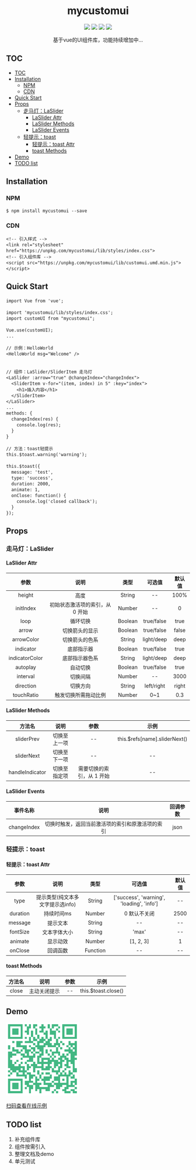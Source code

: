 <!--
[![NPM](https://nodei.co/npm/mycustomui.png?downloads=true&downloadRank=true&stars=true)](https://nodei.co/npm/mycustomui/) -->
<h1 align="center">mycustomui</h1>
<p align="center">
    <a href="https://www.npmjs.com/package/mycustomui"><img src="https://badgen.net/bundlephobia/minzip/mycustomui?color=cyan" /></a>
    <a href="https://www.npmjs.com/package/mycustomui"><img src="https://badgen.net/npm/dependents/mycustomui" /></a>
    <a href="https://www.npmjs.com/package/mycustomui"><img src="https://badgen.net/npm/v/mycustomui" /></a>
    <a href="https://www.npmjs.com/package/mycustomui"><img src="https://badgen.net/badge/license/MIT/blue" /></a>
</p>
<p align="center">
基于vue的UI组件库，功能持续增加中...
</p>

## TOC
<!-- TOC -->

- [TOC](#toc)
- [Installation](#installation)
  - [NPM](#npm)
  - [CDN](#cdn)
- [Quick Start](#quick-start)
- [Props](#props)
  - [走马灯：LaSlider](#走马灯laslider)
    - [LaSlider Attr](#laslider-attr)
    - [LaSlider Methods](#laslider-methods)
    - [LaSlider Events](#laslider-events)
  - [轻提示：toast](#轻提示toast)
    - [轻提示：toast Attr](#轻提示toast-attr)
    - [toast Methods](#toast-methods)
- [Demo](#demo)
- [TODO list](#todo-list)

<!-- /TOC -->

## Installation

### NPM
```
$ npm install mycustomui --save

```
### CDN
```
<!-- 引入样式 -->
<link rel="stylesheet" href="https://unpkg.com/mycustomui/lib/styles/index.css">
<!-- 引入组件库 -->
<script src="https://unpkg.com/mycustomui/lib/customui.umd.min.js"></script>
```


## Quick Start
```
import Vue from 'vue';

import 'mycustomui/lib/styles/index.css';
import customUI from "mycustomui";

Vue.use(customUI);
...

// 示例：HelloWorld
<HelloWorld msg="Welcome" />


// 组件：LaSlider/SliderItem 走马灯
<LaSlider :arrow="true" @changeIndex="changeIndex">
  <SliderItem v-for="(item, index) in 5" :key="index">
    <h1>插入内容</h1>
  </SliderItem>
</LaSlider>
...
methods: {
  changeIndex(res) {
    console.log(res);
  }
}

// 方法：toast轻提示
this.$toast.warning('warning');

this.$toast({
  message: 'test',
  type: 'success',
  duration: 2000,
  animate: 1,
  onClose: function() {
    console.log('closed callback');
  }
});

```

## Props

### 走马灯：LaSlider

#### LaSlider Attr
| 参数 | 说明 | 类型 | 可选值 | 默认值 |
| :------:| :------: | :------: | :------: | :------: |
| height | 高度 | String | -- | 100% |
| initIndex | 初始状态激活项的索引，从 0 开始 | Number | -- | 0 |
| loop | 循环切换 | Boolean | true/false | true |
| arrow | 切换箭头的显示 | Boolean | true/false | false |
| arrowColor | 切换箭头的色系 | String | light/deep | deep |
| indicator | 底部指示器 | Boolean | true/false | true |
| indicatorColor | 底部指示器色系 | String | light/deep | deep |
| autoplay | 自动切换 | Boolean | true/false | true |
| interval | 切换间隔 | Number | -- | 3000 |
| direction | 切换方向 | String | left/right | right |
| touchRatio | 触发切换所需拖动比例 | Number | 0~1 | 0.3 |

#### LaSlider Methods
| 方法名 | 说明 | 参数 | 示例 |
| :------:| :------: | :------: | :------: |
| sliderPrev | 	切换至上一项 | -- | this.$refs[name].sliderNext() |
| sliderNext | 	切换至下一项 | -- | -- |
| handleIndicator | 	切换至指定项 | 需要切换的索引，从 1 开始 | -- |

#### LaSlider Events
| 事件名称 | 说明 | 回调参数 |
| :------:| :------: | :------: |
| changeIndex | 切换时触发，返回当前激活项的索引和原激活项的索引 | json |


### 轻提示：toast

#### 轻提示：toast Attr
| 参数 | 说明 | 类型 | 可选值 | 默认值 |
| :------:| :------: | :------: | :------: | :------: |
| type | 提示类型(纯文本多文字提示选info) | String | ['success', 'warning', 'loading', 'info'] | -- |
| duration | 持续时间ms | Number | 0 默认不关闭 | 2500 |
| message | 提示文本 | String | -- | -- |
| fontSize | 文本字体大小 | String | 'max' | -- |
| animate | 显示动效 | Number | [1, 2, 3] | 1 |
| onClose | 回调函数 | Function | -- | -- |

#### toast Methods
| 方法名 | 说明 | 参数 | 示例 |
| :------:| :------: | :------: | :------: |
| close | 主动关闭提示 | -- | this.$toast.close() |


## Demo
<a href="http://132.232.77.14/dist/index.html">
  <img src="./public/demo_link.png" alt="扫码查看在线示例" width="200px" height="200px">
</a>

[扫码查看在线示例](https://github.com/childlabor/customui-demo)

## TODO list
1. 补充组件库
2. 组件按需引入
3. 整理文档及demo
4. 单元测试

